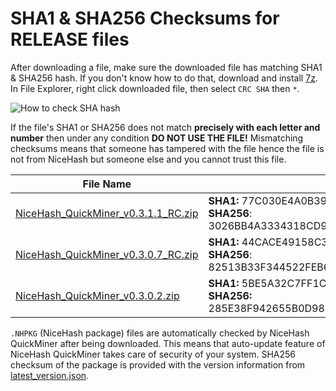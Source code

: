 # SHA1 & SHA256 Checksums for RELEASE files

After downloading a file, make sure the downloaded file has matching SHA1 & SHA256 hash. If you don't know how to do that, 
download and install [7z](https://www.7-zip.org/download.html). In File Explorer, right click downloaded file, then select `CRC SHA` then `*`.

![How to check SHA hash](https://github.com/nicehash/NiceHashQuickMiner/blob/main/checksums/howtohash.png?raw=true)

If the file's SHA1 or SHA256 does not match **precisely with each letter and number** then under any condition **DO NOT USE THE FILE!** Mismatching checksums means that someone has tampered with the file hence the file is not from NiceHash but someone else and you cannot trust this file.

File Name | Checksum
----------|--------------
[NiceHash_QuickMiner_v0.3.1.1_RC.zip](https://github.com/nicehash/NiceHashQuickMiner/releases/tag/v0.3.1.1_RC) | **SHA1:** 77C030E4A0B39D59A680ED0230E06910971213EF<br> **SHA256**: 3026BB4A3334318CD94189CAB70DFC5FE92506A99509A66A61936829C8AFE475
[NiceHash_QuickMiner_v0.3.0.7_RC.zip](https://github.com/nicehash/NiceHashQuickMiner/releases/tag/v0.3.0.7_RC) | **SHA1:** 44CACE49158C3F73EC92A5EB9F73BA67004EFB17<br> **SHA256**: 82513B33F344522FEB67929BD47B9EEB2B822191D0563D2DB92B9C006D14E822
[NiceHash_QuickMiner_v0.3.0.2.zip](https://github.com/nicehash/NiceHashQuickMiner/releases/tag/v0.3.0.2) | **SHA1:** 5BE5A32C7FF1C840B522EC0B891BABD921BF8056<br> **SHA256:** 285E38F942655B0D988F2B421CCB478E8CCAF675DCCA814D8CAB301F205AA2BA


`.NHPKG` (NiceHash package) files are automatically checked by NiceHash QuickMiner after being downloaded. This means that auto-update feature of NiceHash QuickMiner takes care of security of your system. SHA256 checksum of the package is provided with the version information from [latest_version.json](https://github.com/nicehash/NiceHashQuickMiner/blob/main/update/latest_version.json).
